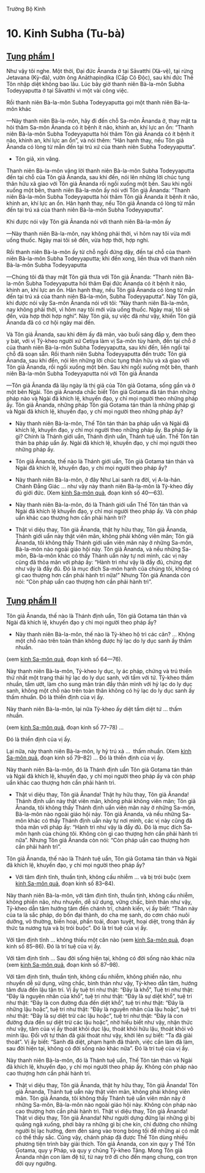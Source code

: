 Trường Bộ Kinh

# 10. Kinh Subha (Tu-bà)

## [](#toc)[Tụng phẩm I](#toc)

Như vậy tôi nghe. Một thời, Ðại đức Ānanda ở tại Sāvatthi (Xá-vệ), tại rừng Jetavana (Kỳ-đà), vườn ông Anāthapiṇḍika (Cấp Cô Ðộc), sau khi đức Thế Tôn nhập diệt không bao lâu. Lúc bây giờ thanh niên Bà-la-môn Subha Todeyyaputta ở tại Sāvatthi vì một vài công việc.

Rồi thanh niên Bà-la-môn Subha Todeyyaputta gọi một thanh niên Bà-la-môn khác

—Này thanh niên Bà-la-môn, hãy đi đến chỗ Sa-môn Ānanda ở, thay mặt ta hỏi thăm Sa-môn Ānanda có ít bệnh ít não, khinh an, khí lực an ổn: “Thanh niên Bà-la-môn Subha Todeyyaputta hỏi thăm Tôn giả Ānanda có ít bệnh ít não, khinh an, khí lực an ổn”, và nói thêm: “Hân hạnh thay, nếu Tôn giả Ānanda có lòng từ mẫn đến tại trú xứ của thanh niên Subha Todeyyaputta”.

- Tôn giả, xin vâng.

Thanh niên Bà-la-môn vâng lời thanh niên Bà-la-môn Subha Todeyyaputta đến tại chỗ của Tôn giả Ānanda, sau khi đến, nói lên những lời chúc tụng thân hữu xã giao với Tôn giả Ānanda rồi ngồi xuống một bên. Sau khi ngồi xuống một bên, thanh niên Bà-la-môn ấy nói với Tôn giả Ānanda: “Thanh niên Bà-la-môn Subha Todeyyaputta hỏi thăm Tôn giả Ānanda ít bệnh ít não, khinh an, khí lực an ổn. Hân hạnh thay, nếu Tôn giả Ānanda có lòng từ mẫn đến tại trú xá của thanh niên Bà-la-môn Subha Todeyyaputta”.

Khi được nói vậy Tôn giả Ānanda nói với thanh niên Bà-la-môn ấy

—Này thanh niên Bà-la-môn, nay không phải thời, vì hôm nay tôi vừa mới uống thuốc. Ngày mai tôi sẽ đến, vừa hợp thời, hợp nghi.

Rồi thanh niên Bà-la-môn ấy từ chỗ ngồi đứng dậy, đến tại chỗ của thanh niên Bà-la-môn Subha Todeyyaputta; khi đến xong, liền thưa với thanh niên Bà-la-môn Subha Todeyyaputta

—Chúng tôi đã thay mặt Tôn giả thưa với Tôn giả Ānanda: “Thanh niên Bà-la-môn Subha Todeyyaputta hỏi thăm Ðại đức Ānanda có ít bệnh ít não, khinh an, khí lực an ổn. Hân hạnh thay, nếu Tôn giả Ānanda có lòng từ mẫn đến tại trú xá của thanh niên Bà-la-môn, Subha Todeyyaputta”. Này Tôn giả, khi được nói vậy Sa-môn Ānanda nói với tôi: “Này thanh niên Bà-la-môn, nay không phải thời, vì hôm nay tôi mới vừa uống thuốc. Ngày mai, tôi sẽ đến, vừa hợp thời hợp nghi”. Này Tôn giả, sự việc đã như vậy, khiến Tôn giả Ānanda đã có cơ hội ngày mai đến.

Và Tôn giả Ānanda, sau khi đêm ấy đã mãn, vào buổi sáng đắp y, đem theo y bát, với vị Tỷ-kheo người xứ Cetiya làm vị Sa-môn tùy hành, đến tại chỗ ở của thanh niên Bà-la-môn Subha Todeyyaputta, sau khi đến, liền ngồi tại chỗ đã soạn sẵn. Rồi thanh niên Subha Todeyyaputta đến trước Tôn giả Ānanda, sau khi đến, nói lên những lời chúc tụng thân hữu và xã giao với Tôn giả Ānanda, rồi ngồi xuống một bên. Sau khi ngồi xuống một bên, thanh niên Bà-la-môn Subha Todeyyaputta nói với Tôn giả Ānanda

—Tôn giả Ānanda đã lâu ngày là thị giả của Tôn giả Gotama, sống gần và ở một bên Ngài. Tôn giả Ānanda chắc biết Tôn giả Gotama đã tán thán những pháp nào và Ngài đã khích lệ, khuyến đạo, y chỉ mọi người theo những pháp ấy. Tôn giả Ānanda, những pháp Tôn giả Gotama tán thán là những pháp gì và Ngài đã khích lệ, khuyến đạo, y chỉ mọi người theo những pháp ấy?

- Này thanh niên Bà-la-môn, Thế Tôn tán thán ba pháp uẩn và Ngài đã khích lệ, khuyến đạo, y chỉ mọi người theo những pháp ấy. Ba pháp ấy là gì? Chính là Thánh giới uẩn, Thánh định uẩn, Thánh tuệ uẩn. Thế Tôn tán thán ba pháp uẩn ấy. Ngài đã khích lệ, khuyến đạo, y chỉ mọi người theo những pháp ấy.

- Tôn giả Ānanda, thế nào là Thánh giới uẩn, Tôn giả Gotama tán thán và Ngài đã khích lệ, khuyến đạo, y chỉ mọi người theo pháp ấy?

- Này thanh niên Bà-la-môn, ở đây Như Lai sanh ra đời, vị A-la-hán. Chánh Ðẳng Giác … như vậy này thanh niên Bà-la-môn là Tỷ-kheo đầy đủ giới đức. (Xem [kinh Sa-môn quả](../../dn2/vn/#wp40), đoạn kinh số 40—63).

- Này thanh niên Bà-la-môn, đó là Thánh giới uẩn Thế Tôn tán thán và Ngài đã khích lệ khuyến đạo, y chỉ mọi người theo pháp ấy. Và còn pháp uẩn khác cao thượng hơn cần phải hành trì?

- Thật vi diệu thay, Tôn giả Ānanda, thật hy hữu thay, Tôn giả Ānanda, Thánh giới uẩn này thật viên mãn, không phải không viên mãn; Tôn giả Ānanda, tôi không thấy Thánh giới uẩn viên mãn này ở những Sa-môn, Bà-la-môn nào ngoài giáo hội này. Tôn giả Ānanda, và nếu những Sa-môn, Bà-la-môn khác có thấy Thánh uẩn này tự nơi mình, các vị này cũng đã thỏa mãn với pháp ấy: “Hành trì như vậy là đầy đủ, chứng đạt như vậy là đầy đủ. Ðó là mục đích Sa-môn hạnh của chúng tôi, không có gì cao thượng hơn cần phải hành trì nữa!” Nhưng Tôn giả Ānanda còn nói: “Còn pháp uẩn cao thượng hơn cần phải hành trì”.

## [](#toc)[Tụng phẩm II](#toc)

Tôn giả Ānanda, thế nào là Thánh định uẩn, Tôn giả Gotama tán thán và Ngài đã khích lệ, khuyến đạo y chỉ mọi người theo pháp ấy?

- Này thanh niên Bà-la-môn, thế nào là Tỷ-kheo hộ trì các căn? … Không một chỗ nào trên toàn thân không được hỷ lạc do ly dục sanh ấy thấm nhuần.

(xem [kinh Sa-môn quả](../../dn2/vn/#wp64), đoạn kinh số 64—76).

Này thanh niên Bà-la-môn, Tỷ-kheo ly dục, ly ác pháp, chứng và trú thiền thứ nhất một trạng thái hỷ lạc do ly dục sanh, với tầm với tứ. Tỷ-kheo thấm nhuần, tẩm ướt, làm cho sung mãn tràn đầy thân mình với hỷ lạc do ly dục sanh, không một chỗ nào trên toàn thân không có hỷ lạc do ly dục sanh ấy thấm nhuần. Ðó là thiền định của vị ấy.

Này thanh niên Bà-la-môn, lại nữa Tỷ-kheo ấy diệt tầm diệt tứ … thấm nhuần.

(xem [kinh Sa-môn quả](../../dn2/vn/#wp77), đoạn kinh số 77–78) …

Ðó là thiền định của vị ấy.

Lại nữa, này thanh niên Bà-la-môn, ly hỷ trú xả …  thấm nhuần. (Xem [kinh Sa-môn quả](../../dn2/vn/#wp79), đoạn kinh số 79–82) … Ðó là thiền định của vị ấy.

Này thanh niên Bà-la-môn, đó là Thánh định uẩn Tôn giả Gotama tán thán và Ngài đã khích lệ, khuyến đạo, y chỉ mọi người theo pháp ấy và còn pháp uẩn khác cao thượng hơn cần phải hành trì.

- Thật vi diệu thay, Tôn giả Ānanda! Thật hy hữu thay, Tôn giả Ānanda! Thánh định uẩn này thật viên mãn, không phải không viên mãn; Tôn giả Ānanda, tôi không thấy Thánh định uẩn viên mãn này ở những Sa-môn, Bà-la-môn nào ngoài giáo hội này. Tôn giả Ānanda, và nếu những Sa-môn khác có thấy Thánh định uẩn này tự nơi mình, các vị này cũng đã thỏa mãn với pháp ấy: “Hành trì như vậy là đầy đủ. Ðó là mục đích Sa-môn hạnh của chúng tôi. Không còn gì cao thượng hơn cần phải hành trì nữa”. Nhưng Tôn giả Ānanda còn nói: “Còn pháp uẩn cao thượng hơn cần phải hành trì”.

Tôn giả Ānanda, thế nào là Thánh tuệ uẩn, Tôn giả Gotama tán thán và Ngài đã khích lệ, khuyến đạo, y chỉ mọi người theo pháp ấy?

- Với tâm định tĩnh, thuần tịnh, không cấu nhiễm … và bị trói buộc (xem [kinh Sa-môn quả](../../dn2/vn/#wp83), đoạn kinh số 83–84).

Này thanh niên Bà-la-môn, với tâm định tĩnh, thuần tịnh, không cấu nhiễm, không phiền não, nhu nhuyến, dễ sử dụng, vững chắc, bình thản như vậy, Tỷ-kheo dẫn tâm hướng tâm đến chánh trí, chánh kiến, vị ấy biết: “Thân này của ta là sắc pháp, do bốn đại thành, do cha mẹ sanh, do cơm cháo nuôi dưỡng, vô thường, biến hoại, phấn toái, đoạn tuyệt, hoại diệt, trong thân ấy thức ta nương tựa và bị trói buộc”. Ðó là trí tuệ của vị ấy.

Với tâm định tĩnh … không thiếu một căn nào (xem [kinh Sa-môn quả](../../dn2/vn/#wp85), đoạn kinh số 85–86). Ðó là trí tuệ của vị ấy.

Với tâm định tĩnh … Sau đời sống hiện tại, không có đời sống nào khác nữa (xem [kinh Sa-môn quả](../../dn2/vn/#wp87), đoạn kinh số 87–98).

Với tâm định tĩnh, thuần tịnh, không cấu nhiễm, không phiền não, nhu nhuyến dễ sử dụng, vững chắc, bình thản như vậy, Tỷ-kheo dẫn tâm, hướng tâm đưa đến lậu tận trí. Vị ấy tuệ tri như thật: “Ðây là khổ”, Tuệ tri như thật: “Ðây là nguyên nhân của khổ”, tuệ tri như thật: “Ðây là sự diệt khổ”, tuệ tri như thật: “Ðây là con đường đưa đến diệt khổ”, tuệ tri như thật: “Ðây là những lậu hoặc”, tuệ tri như thật: “Ðây là nguyên nhân của lậu hoặc”, tuệ tri như thật: “Ðây là sự diệt trừ các lậu hoặc”, tuệ tri như thật: “Ðây là con đường đưa đến sự diệt trừ các lậu hoặc”, nhờ hiểu biết như vậy, nhận thức như vậy, tâm của vị ấy thoát khỏi dục lậu, thoát khỏi hữu lậu, thoát khỏi vô minh lậu. Ðối với tự thân đã giải thoát như vậy, khởi lên sự biết: “Ta đã giải thoát”. Vị ấy biết: “Sanh đã diệt, phạm hạnh đã thành, việc cần làm đã làm, sau đời hiện tại, không có đời sống nào khác nữa”. Ðó là trí tuệ của vị ấy.

Này thanh niên Bà-la-môn, đó là Thánh tuệ uẩn, Thế Tôn tán thán và Ngài đã khích lệ, khuyến đạo, y chỉ mọi người theo pháp ấy. Không còn pháp nào cao thượng hơn cần phải hành trì.

- Thật vi diệu thay, Tôn giả Ānanda, thật hy hữu thay, Tôn giả Ānanda! Tôn giả Ānanda, Thánh tuệ uẩn này thật viên mãn, không phải không viên mãn. Tôn giả Ānanda, tôi không thấy Thánh tuệ uẩn viên mãn này ở những Sa-môn, Bà-la-môn nào ngoài giáo hội này. Không còn pháp nào cao thượng hơn cần phải hành trì. Thật vi diệu thay, Tôn giả Ānanda! Thật vi diệu thay, Tôn giả Ānanda! Như người dựng đứng lại những gì bị quăng ngã xuống, phơi bày ra những gì bị che kín, chỉ đường cho những người bị lạc hướng, đem đèn sáng vào trong bóng tối để những ai có mắt có thể thấy sắc. Cũng vậy, chánh pháp đã được Thế Tôn dùng nhiều phương tiện trình bày giải thích. Tôn giả Ānanda, con xin quy y Thế Tôn Gotama, quy y Pháp, và quy y chúng Tỷ-kheo Tăng. Mong Tôn giả Ānanda nhận con làm đệ tử, từ nay trở đi cho đến mạng chung, con trọn đời quy ngưỡng.
